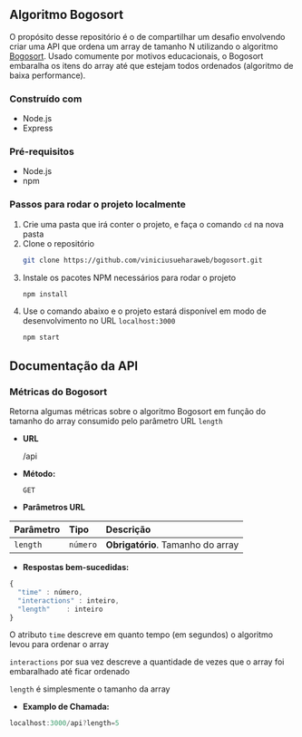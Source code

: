 ## Algoritmo Bogosort

O propósito desse repositório é o de compartilhar um desafio envolvendo criar uma API que ordena um array de tamanho N utilizando o algoritmo [Bogosort](https://en.wikipedia.org/wiki/Bogosort). Usado comumente por motivos educacionais, o Bogosort embaralha os itens do array até que estejam todos ordenados (algoritmo de baixa performance).

### Construído com

-   Node.js
-   Express

### Pré-requisitos

-   Node.js
-   npm

### Passos para rodar o projeto localmente

1. Crie uma pasta que irá conter o projeto, e faça o comando `cd` na nova pasta
2. Clone o repositório
    ```sh
    git clone https://github.com/viniciusueharaweb/bogosort.git
    ```
3. Instale os pacotes NPM necessários para rodar o projeto
    ```sh
    npm install
    ```
4. Use o comando abaixo e o projeto estará disponível em modo de desenvolvimento no URL `localhost:3000`
    ```sh
    npm start
    ```

## Documentação da API

### Métricas do Bogosort

Retorna algumas métricas sobre o algoritmo Bogosort em função do tamanho do array consumido pelo parâmetro URL `length`

-   **URL**

    /api

-   **Método:**

    `GET`

-   **Parâmetros URL**

| Parâmetro | Tipo     | Descrição                         |
| :-------- | :------- | :-------------------------------- |
| `length`  | `número` | **Obrigatório**. Tamanho do array |

-   **Respostas bem-sucedidas:**

```javascript
{
  "time" : número,
  "interactions" : inteiro,
  "length"    : inteiro
}
```

O atributo `time` descreve em quanto tempo (em segundos) o algoritmo levou para ordenar o array

`interactions` por sua vez descreve a quantidade de vezes que o array foi embaralhado até ficar ordenado

`length` é simplesmente o tamanho da array

-   **Examplo de Chamada:**

```javascript
localhost:3000/api?length=5
```
